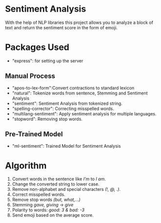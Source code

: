 # **Sentiment Analysis**

With the help of NLP libraries this project allows you to analyze a block of text and return the sentiment score in the form of emoji.

# **Packages Used**

-   "express": for setting up the server

## **Manual Process**

-   "apos-to-lex-form":Convert contractions to standard lexicon
-   "natural": Tokenize words from sentence, Stemming and Sentiment Analysis
-   "sentiment": Sentiment Analysis from tokenized string.
-   "spelling-corrector": Correcting misspelled words.
-   "multilang-sentiment": Apply sentiment analysis for multiple languages.
-   "stopword": Removing stop words.

## **Pre-Trained Model**

-   "ml-sentiment": Trained Model for Sentiment Analysis

# **Algorithm**

1. Convert words in the sentence like _I'm_ to _I am_.
2. Change the converted string to lower case.
3. Remove non-alphabet and special characters _(!, @, .)_.
4. Correct misspelled words.
5. Remove stop words _(but, what,...)_
6. Stemming _gave, giving_ -> _give_
7. Polarity to words: _good: 3 & bad: -3_
8. Send emoji based on the average score.
